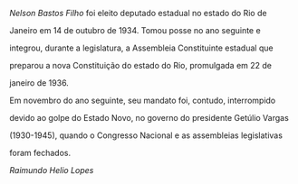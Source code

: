 

*Nelson Bastos Filho* foi eleito deputado estadual no estado do Rio de

Janeiro em 14 de outubro de 1934. Tomou posse no ano seguinte e

integrou, durante a legislatura, a Assembleia Constituinte estadual que

preparou a nova Constituição do estado do Rio, promulgada em 22 de

janeiro de 1936.



Em novembro do ano seguinte, seu mandato foi, contudo, interrompido

devido ao golpe do Estado Novo, no governo do presidente Getúlio Vargas

(1930-1945), quando o Congresso Nacional e as assembleias legislativas

foram fechados.



*Raimundo Helio Lopes*



